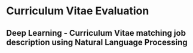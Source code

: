 # Curriculum Vitae Evaluation
## Deep Learning - Curriculum Vitae matching job description using Natural Language Processing
